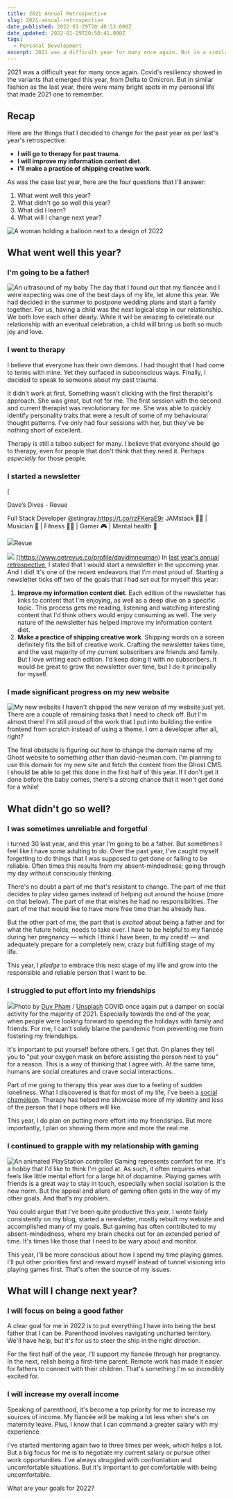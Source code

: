 ```yaml
---
title: 2021 Annual Retrospective
slug: 2021-annual-retrospective
date_published: 2022-01-29T20:48:53.000Z
date_updated: 2022-01-29T20:50:41.000Z
tags:
  - Personal Development
excerpt: 2021 was a difficult year for many once again. But in a similar fashion as the last year, there were many bright spots in my personal life that made 2021 one to remember.
---
```


2021 was a difficult year for many once again. Covid's resiliency showed in the variants that emerged this year, from Delta to Omicron. But in similar fashion as the last year, there were many bright spots in my personal life that made 2021 one to remember.

## Recap

Here are the things that I decided to change for the past year as per last's year's retrospective:

- **I will go to therapy for past trauma**.
- **I will improve my information content diet**.
- **I'll make a practice of shipping creative work**.

As was the case last year, here are the four questions that I'll answer:

1. What went well this year?
2. What didn't go so well this year?
3. What did I learn?
4. What will I change next year?

![A woman holding a balloon next to a design of 2022](//public/static/images/ghost/2022/01/undraw_New_year_2022_bxec--1-.png)
## What went well this year?

### I'm going to be a father!
![An ultrasound of my baby](//public/static/images/ghost/2022/01/IMG_3363--1--1.jpg)
The day that I found out that my fiancée and I were expecting was one of the best days of my life, let alone this year. We had decided in the summer to postpone wedding plans and start a family together. For us, having a child was the next logical step in our relationship. We both love each other dearly. While it will be amazing to celebrate our relationship with an eventual celebration, a child will bring us both so much joy and love.

### I went to therapy

I believe that everyone has their own demons. I had thought that I had come to terms with mine. Yet they surfaced in subconscious ways. Finally, I decided to speak to someone about my past trauma.

It didn't work at first. Something wasn't clicking with the first therapist's approach. She was great, but not for me. The first session with the second and current therapist was revolutionary for me. She was able to quickly identify personality traits that were a result of some of my behavioural thought patterns. I've only had four sessions with her, but they've be nothing short of excellent.

Therapy is still a taboo subject for many. I believe that everyone should go to therapy, even for people that don't think that they need it. Perhaps *especially* for those people.

### I started a newsletter
[

Dave’s Dives - Revue

Full Stack Developer @stingray.https://t.co/rzFKeraE9r JAMstack 👨‍💻 | Musician 🎸 | Fitness 🏋️‍♂️ | Gamer 🎮 | Mental health 🧠

![](https://d3jbm9h03wxzi9.cloudfront.net/assets/favicon-4bca5727fc21fa6ee2a6ae554a6c236825acdd046c481ffce5748911f8b1f4a3.ico)Revue

![](https://s3.amazonaws.com/revue/profiles/images/000/309/664/thumb/profile-poly1.png?1636150339)
](https://www.getrevue.co/profile/davidmneuman)
In [last year's annual retrospective](/2020-annual-retrospective/), I stated that I would start a newsletter in the upcoming year. And I did! It's one of the recent endeavors that I'm most proud of. Starting a newsletter ticks off two of the goals that I had set out for myself this year:

1. **Improve my information content diet**. Each edition of the newsletter has links to content that I'm enjoying, as well as a deep dive on a specific topic. This process gets me reading, listening and watching interesting content that I'd think others would enjoy consuming as well. The very nature of the newsletter has helped improve my information content diet.
2. **Make a practice of shipping creative work**. Shipping words on a screen definitely fits the bill of creative work. Crafting the newsletter takes time, and the vast majority of my current subscribers are friends and family. But I love writing each edition. I'd keep doing it with *no* subscribers. It would be great to grow the newsletter over time, but I do it principally for myself.

### I made significant progress on my new website
![My new website](//public/static/images/ghost/2022/01/image-1.png)
I haven't shipped the new version of my website just yet. There are a couple of remaining tasks that I need to check off. But I'm almost there! I'm still proud of the work that I put into building the entire frontend from scratch instead of using a theme. I *am* a developer after all, right?

The final obstacle is figuring out how to change the domain name of my Ghost website to something *other* than david-neuman.com. I'm planning to use this domain for my new site and fetch the content from the Ghost CMS. I should be able to get this done in the first half of this year. If I don't get it done before the baby comes, there's a strong chance that it won't get done for a while!

## What didn't go so well?

### I was sometimes unreliable and forgetful

I turned 30 last year, and this year I'm going to be a father. But sometimes I feel like I have some adulting to do. Over the past year, I've caught myself forgetting to do things that I was supposed to get done or failing to be reliable. Often times this results from my absent-mindedness; going through my day without consciously thinking.

There's no doubt a part of me that's resistant to change. The part of me that decides to play video games instead of helping out around the house (more on that below). The part of me that wishes he had no responsibilities. The part of me that would like to have more free time than he already has.

But the other part of me, the part that is *excited* about being a father and for what the future holds, needs to take over. I have to be helpful to my fiancée during her pregnancy — which I think I have been, to my credit! — and adequately prepare for a completely new, crazy but fulfilling stage of my life.

This year, I *pledge* to embrace this next stage of my life and grow into the responsible and reliable person that I want to be.

### I struggled to put effort into my friendships
![](https://images.unsplash.com/photo-1529156069898-49953e39b3ac?crop=entropy&amp;cs=tinysrgb&amp;fit=max&amp;fm=jpg&amp;ixid=MnwxMTc3M3wwfDF8c2VhcmNofDF8fGZyaWVuZHNoaXB8ZW58MHx8fHwxNjQzNDgxNjI2&amp;ixlib=rb-1.2.1&amp;q=80&amp;w=2000)Photo by [Duy Pham](https://unsplash.com/@miinyui?utm_source=ghost&utm_medium=referral&utm_campaign=api-credit) / [Unsplash](https://unsplash.com/?utm_source=ghost&utm_medium=referral&utm_campaign=api-credit)
COVID once again put a damper on social activity for the majority of 2021. Especially towards the end of the year, when people were looking forward to spending the holidays with family and friends. For me, I can't solely blame the pandemic from preventing me from fostering my friendships.

It's important to put yourself before others. I get that. On planes they tell you to "put your oxygen mask on before assisting the person next to you" for a reason. This is a way of thinking that I agree with. At the same time, humans are social creatures and crave social interactions.

Part of me going to therapy this year was due to a feeling of sudden loneliness. What I discovered is that for most of my life, I've been a [social chameleon](https://www.getrevue.co/profile/davidmneuman/issues/dave-s-dives-4-staying-true-to-your-identity-948663). Therapy has helped me showcase more of my identity and less of the person that I hope others will like.

This year, I do plan on putting more effort into my friendships. But more importantly, I plan on showing them more and more the real me.

### I continued to grapple with my relationship with gaming
![An animated PlayStation controller](//public/static/images/ghost/2022/01/undraw_Gaming_re_cma2--1-.png)
Gaming represents comfort for me. It's a hobby that I'd like to think I'm good at. As such, it often requires what feels like little mental effort for a large hit of dopamine. Playing games with friends is a great way to stay in touch, especially when social isolation is the new norm. But the appeal and allure of gaming often gets in the way of my other goals. And that's my problem.

You could argue that I've been quite productive this year. I wrote fairly consistently on my blog, started a newsletter, mostly rebuilt my website and accomplished many of my goals. But gaming has often contributed to my absent-mindedness, where my brain checks out for an extended period of time. It's times like those that I need to be wary about and monitor.

This year, I'll be more conscious about how I spend my time playing games. I'll put other priorities first and reward myself instead of tunnel visioning into playing games first. That's often the source of my issues.

## What will I change next year?

### I will focus on being a good father

A clear goal for me in 2022 is to put everything I have into being the best father that I can be. Parenthood involves navigating uncharted territory. We'll have help, but it's for us to steer the ship in the right direction.

For the first half of the year, I'll support my fiancée through her pregnancy. In the next, relish being a first-time parent. Remote work has made it easier for fathers to connect with their children. That's something I'm so incredibly excited for.

### I will increase my overall income

Speaking of parenthood, it's become a top priority for me to increase my sources of income. My fiancée will be making a lot less when she's on maternity leave. Plus, I know that I can command a greater salary with my experience.

I've started mentoring again two to three times per week, which helps a lot. But a big focus for me is to negotiate my current salary or pursue other work opportunities. I've always struggled with confrontation and uncomfortable situations. But it's important to *get* comfortable with being uncomfortable.

What are your goals for 2022?
